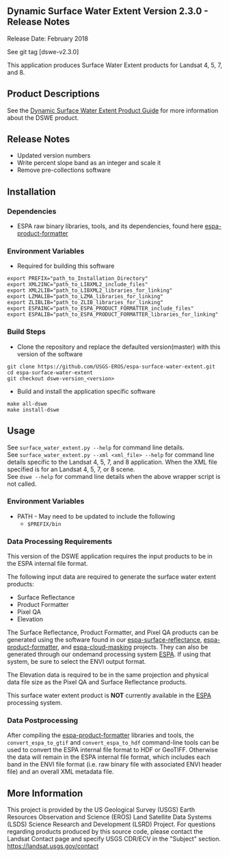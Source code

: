 ## Dynamic Surface Water Extent Version 2.3.0 - Release Notes

Release Date: February 2018

See git tag [dswe-v2.3.0]

This application produces Surface Water Extent products for Landsat 4, 5, 7, and 8.

## Product Descriptions
See the [Dynamic Surface Water Extent Product Guide](https://remotesensing.usgs.gov/ecv/document/provisional_dswe_README_v10.pdf) for more information about the DSWE product.

## Release Notes
* Updated version numbers
* Write percent slope band as an integer and scale it 
* Remove pre-collections software

## Installation

### Dependencies
* ESPA raw binary libraries, tools, and its dependencies, found here [espa-product-formatter](https://github.com/USGS-EROS/espa-product-formatter)

### Environment Variables
* Required for building this software
```
export PREFIX="path_to_Installation_Directory"
export XML2INC="path_to_LIBXML2_include_files"
export XML2LIB="path_to_LIBXML2_libraries_for_linking"
export LZMALIB="path_to_LZMA_libraries_for_linking"
export ZLIBLIB="path_to_ZLIB_libraries_for_linking"
export ESPAINC="path_to_ESPA_PRODUCT_FORMATTER_include_files"
export ESPALIB="path_to_ESPA_PRODUCT_FORMATTER_libraries_for_linking"

```

### Build Steps
* Clone the repository and replace the defaulted version(master) with this
  version of the software
```
git clone https://github.com/USGS-EROS/espa-surface-water-extent.git
cd espa-surface-water-extent
git checkout dswe-version_<version>
```
* Build and install the application specific software
```
make all-dswe
make install-dswe
```

## Usage
See `surface_water_extent.py --help` for command line details.<br>
See `surface_water_extent.py --xml <xml_file> --help` for command line details specific to the Landsat 4, 5, 7, and 8 application.  When the XML file specified is for an Landsat 4, 5, 7, or 8 scene.<br>
See `dswe --help` for command line details when the above wrapper script is not called.

### Environment Variables
* PATH - May need to be updated to include the following
  - `$PREFIX/bin`

### Data Processing Requirements
This version of the DSWE application requires the input products to be in the ESPA internal file format.

The following input data are required to generate the surface water extent products:
* Surface Reflectance
* Product Formatter 
* Pixel QA 
* Elevation

The Surface Reflectance, Product Formatter, and Pixel QA products can be generated using the software found in our [espa-surface-reflectance](https://github.com/USGS-EROS/espa-surface-reflectance), [espa-product-formatter](https://github.com/USGS-EROS/espa-product-formatter), and [espa-cloud-masking](https://github.com/USGS-EROS/espa-cloud-masking) projects.  They can also be generated through our ondemand processing system [ESPA](https://espa.cr.usgs.gov).  If using that system, be sure to select the ENVI output format.

The Elevation data is required to be in the same projection and physical data file size as the Pixel QA and Surface Reflectance products.

This surface water extent product is <b>NOT</b> currently available in the [ESPA](https://espa.cr.usgs.gov) processing system.

### Data Postprocessing
After compiling the [espa-product-formatter](https://github.com/USGS-EROS/espa-product-formatter) libraries and tools, the `convert_espa_to_gtif` and `convert_espa_to_hdf` command-line tools can be used to convert the ESPA internal file format to HDF or GeoTIFF.  Otherwise the data will remain in the ESPA internal file format, which includes each band in the ENVI file format (i.e. raw binary file with associated ENVI header file) and an overall XML metadata file.

## More Information
This project is provided by the US Geological Survey (USGS) Earth Resources
Observation and Science (EROS) Land Satellite Data Systems (LSDS) Science
Research and Development (LSRD) Project. For questions regarding products
produced by this source code, please contact the Landsat Contact page and
specify USGS CDR/ECV in the "Subject" section.
https://landsat.usgs.gov/contact
